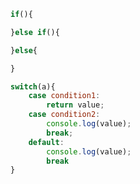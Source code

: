 ```javascript
if(){

}else if(){

}else{

}
```


```javascript
switch(a){
	case condition1:
		return value;
	case condition2:
		console.log(value);
		break;
	default:
		console.log(value);
		break
}
```
